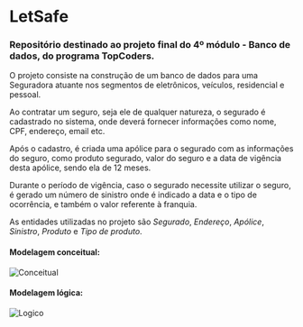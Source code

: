 # LetSafe



### Repositório destinado ao projeto final do 4º módulo - Banco de dados, do programa TopCoders.



O projeto consiste na construção de um banco de dados para uma Seguradora atuante nos segmentos de eletrônicos, veículos, residencial e pessoal.

Ao contratar um seguro, seja ele de qualquer natureza, o segurado é cadastrado no sistema, onde deverá fornecer informações como nome, CPF, endereço, email etc. 

Após o cadastro, é criada uma apólice para o segurado com as informações do seguro, como produto segurado, valor do seguro e a data de vigência desta apólice, sendo ela de 12 meses.

Durante o período de vigência, caso o segurado necessite utilizar o seguro, é gerado um número de sinistro onde é indicado a data e o tipo de ocorrência, e também o valor referente à franquia.



As entidades utilizadas no projeto são *Segurado*, *Endereço*, *Apólice*, *Sinistro*, *Produto* e *Tipo de produto*.



#### Modelagem conceitual:

![Conceitual](https://user-images.githubusercontent.com/89077179/183309273-23acef95-6453-406d-8ab5-5c14535fcf06.jpeg)

#### Modelagem lógica:

![Logico](https://user-images.githubusercontent.com/89077179/183309281-06e5cdc7-fadf-4e0a-b6f2-bce2da2ce728.jpeg)


